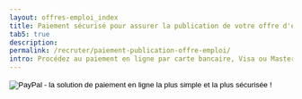 ```yaml
---
layout: offres-emploi_index
title: Paiement sécurisé pour assurer la publication de votre offre d'emploi
tab5: true
description:
permalink: /recruter/paiement-publication-offre-emploi/
intro: Procédez au paiement en ligne par carte bancaire, Visa ou MasterCard depuis le site de PayPal.
---
```

<form action="https://www.paypal.com/cgi-bin/webscr" method="post" target="_top">
<input type="hidden" name="cmd" value="_s-xclick">
<input type="hidden" name="hosted_button_id" value="D7KZEVQHVRXN2">
<input type="image" src="https://www.paypalobjects.com/fr_FR/FR/i/btn/btn_paynowCC_LG.gif" border="0" name="submit" alt="PayPal - la solution de paiement en ligne la plus simple et la plus sécurisée !">
<img alt="" border="0" src="https://www.paypalobjects.com/fr_FR/i/scr/pixel.gif" width="1" height="1">
</form>